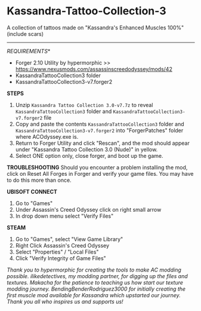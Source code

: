 # Kassandra-Tattoo-Collection-3
A collection of tattoos made on "Kassandra's Enhanced Muscles 100%" (include scars)

______________________

*REQUIREMENTS**
- Forger 2.10 Utility by hypermorphic >> https://www.nexusmods.com/assassinscreedodyssey/mods/42
- KassandraTattooCollection3 folder
- KassandraTattooCollection3-v7.forger2

**STEPS**
1) Unzip `Kassandra Tattoo Collection 3.0-v7.7z` to reveal `KassandraTattooCollection3` folder and `KassandraTattooCollection3-v7.forger2` file
2) Copy and paste the contents `KassandraTattooCollection3` folder and `KassandraTattooCollection3-v7.forger2` into "ForgerPatches" folder where ACOdyssey.exe is.
3) Return to Forger Utility and click "Rescan",  and the mod should appear under "Kassandra Tattoo Collection 3.0 (Nude)" in yellow.
4) Select ONE option only, close forger, and boot up the game.

**TROUBLESHOOTING**
Should you encounter a problem installing the mod, click on Reset All Forges in Forger and verify your game files. You may have to do this more than once.

**UBISOFT CONNECT**
1) Go to "Games"
2) Under Assassin's Creed Odyssey click on right small arrow
3) In drop down menu select "Verify Files"

**STEAM**
1) Go to "Games", select "View Game Library"
2) Right Click Assassin's Creed Odyssey
3) Select "Properties" / "Local Files"
4) Click "Verify Integrity of Game Files"

*Thank you to hypermorphic for creating the tools to make AC modding possible. ilikedetectives, my modding partner, for digging up the files and textures. Makacha for the patience to teaching us how start our texture modding journey. BendingBenderRodriguez3000 for initially creating the first muscle mod available for Kassandra which upstarted our journey. Thank you all who inspires us and supports us!*
